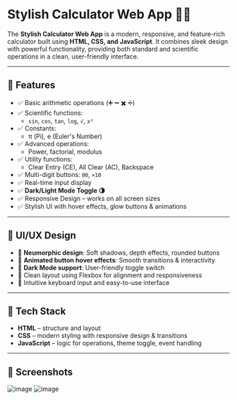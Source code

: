 # Stylish Calculator Web App 🧮✨

The **Stylish Calculator Web App** is a modern, responsive, and feature-rich calculator built using **HTML, CSS, and JavaScript**. It combines sleek design with powerful functionality, providing both standard and scientific operations in a clean, user-friendly interface.

---

## 🚀 Features

- ✅ Basic arithmetic operations (➕ ➖ ✖️ ➗)
- ✅ Scientific functions:
  - `sin`, `cos`, `tan`, `log`, `√`, `x²`
- ✅ Constants:
  - π (Pi), e (Euler's Number)
- ✅ Advanced operations:
  - Power, factorial, modulus
- ✅ Utility functions:
  - Clear Entry (CE), All Clear (AC), Backspace
- ✅ Multi-digit buttons: `00`, `×10`
- ✅ Real-time input display
- ✅ **Dark/Light Mode Toggle 🌗**
- ✅ Responsive Design – works on all screen sizes
- ✅ Stylish UI with hover effects, glow buttons & animations

---

## 🎨 UI/UX Design

- 🔹 **Neumorphic design**: Soft shadows, depth effects, rounded buttons
- 🔹 **Animated button hover effects**: Smooth transitions & interactivity
- 🔹 **Dark Mode support**: User-friendly toggle switch
- 🔹 Clean layout using Flexbox for alignment and responsiveness
- 🔹 Intuitive keyboard input and easy-to-use interface

---

## 📁 Tech Stack

- **HTML** – structure and layout
- **CSS** – modern styling with responsive design & transitions
- **JavaScript** – logic for operations, theme toggle, event handling

---

## 📸 Screenshots

![image](https://github.com/user-attachments/assets/fda1b0f6-08f9-4339-b64a-de632a5443bd)
![image](https://github.com/user-attachments/assets/eb4ccdf8-73ac-4369-a3d1-209825dc5902)
